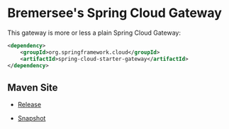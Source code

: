 # Bremersee's Spring Cloud Gateway

This gateway is more or less a plain Spring Cloud Gateway:

```xml
<dependency>
    <groupId>org.springframework.cloud</groupId>
    <artifactId>spring-cloud-starter-gateway</artifactId>
</dependency>
```

## Maven Site

- [Release](https://bremersee.github.io/gateway/index.html)

- [Snapshot](https://nexus.bremersee.org/repository/maven-sites/gateway/1.0.2-SNAPSHOT/index.html)
